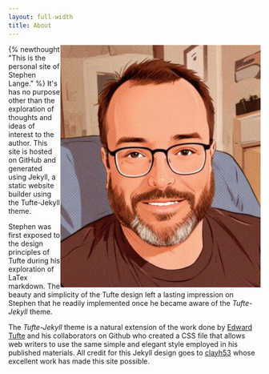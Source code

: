 ```yaml
---
layout: full-width 
title: About
---
```


<img src="assets/img/author_small.jpg" style="float:right" />{% newthought "This is the personal site of Stephen Lange." %} It's has no purpose other than the exploration of thoughts and ideas of interest to the author. This site is hosted on GitHub and generated using Jekyll, a static website builder using the Tufte-Jekyll theme. 

Stephen was first exposed to the design principles of Tufte during his exploration of LaTex markdown. The beauty and simplicity of the Tufte design left a lasting impression on Stephen that he readily implemented once he became aware of the *Tufte-Jekyll* theme.

The *Tufte-Jekyll* theme is a natural extension of the work done by [Edward Tufte](https://github.com/edwardtufte/tufte-css) and his collaborators on Github who created a CSS file that allows web writers to use the same simple and elegant style employed in his published materials. All credit for this Jekyll design goes to [clayh53](https://github.com/clayh53/tufte-jekyll) whose excellent work has made this site possible.



